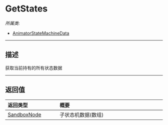 # GetStates

*所属类*:
* [AnimatorStateMachineData](/Api/Classes/Animation/AnimatorStateMachineData.md)
------------------------------------------------------------------------------------------
## 描述

获取当前持有的所有状态数据


------------------------------------------------------------------------------------------
## 返回值

|<div style="width:150px">返回类型</div>|<div style="width:520px">概要</div>|
|:---|:---|
|[SandboxNode](/Api/Classes/Base/SandboxNode.md)|子状态机数据(数组)|
